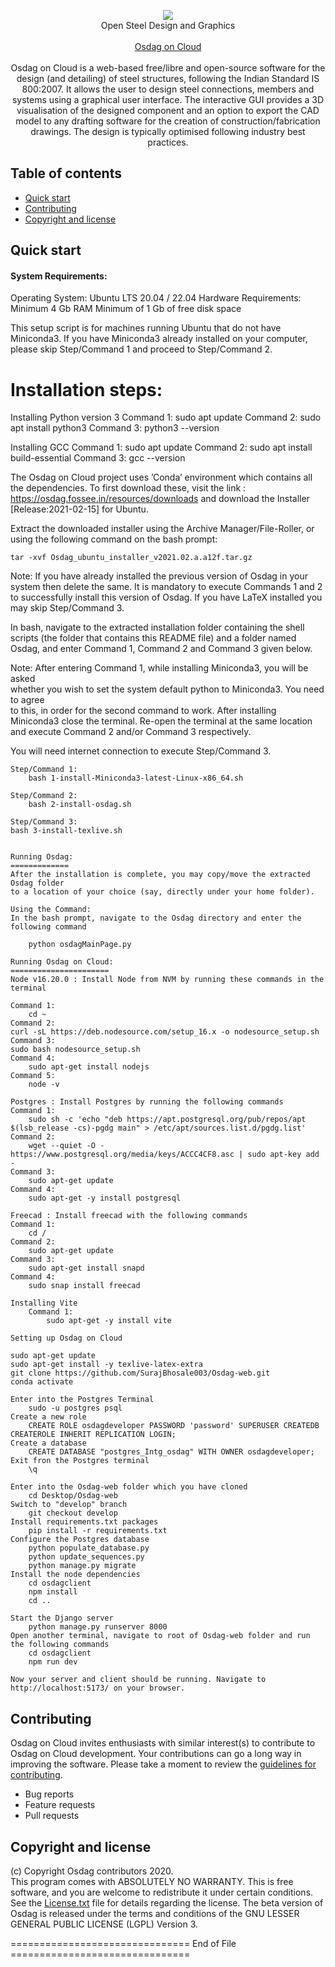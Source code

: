 <p align="center"> 
  <img src = "https://user-images.githubusercontent.com/19147922/27816506-9f15355a-60a9-11e7-98cc-585312264801.png"><br>
  Open Steel Design and Graphics <br><br>
  <a href="http://osdag.fossee.in/">Osdag on Cloud</a><br><br>
  Osdag on Cloud is a web-based free/libre and open-source software for the design (and detailing) of steel structures, following the Indian Standard IS 800:2007. It allows the user to design steel connections, members and systems using a graphical user interface. The interactive GUI provides a 3D visualisation of the designed component and an option to export the CAD model to any drafting software for the creation of construction/fabrication drawings. The design is typically optimised following industry best practices.

</p>

## Table of contents
* <a href="#quick-start">Quick start</a>
* <a href="#contribute">Contributing</a>
* <a href="#license">Copyright and license</a>

## <a id="user-content-quick-start" class="anchor" href="#quick-start" aria-hidden="true"></a> Quick start

#### System Requirements:
Operating System: 
Ubuntu LTS 20.04 / 22.04
Hardware Requirements:
Minimum 4 Gb RAM
Minimum of 1 Gb of free disk space

This setup script is for machines running Ubuntu that do not have Miniconda3. 
If you have Miniconda3 already installed on your computer, please skip Step/Command 1 and proceed to Step/Command 2.


Installation steps:
===================

Installing Python version 3
Command 1:
	sudo apt update
Command 2:
	sudo apt install python3
Command 3:
	python3 --version
	
Installing GCC
Command 1:
	sudo apt update
Command 2:
	sudo apt install build-essential
Command 3:
	gcc --version
	
The Osdag on Cloud project uses ’Conda’ environment which contains all the dependencies. To first download these, visit the link : https://osdag.fossee.in/resources/downloads
and download the Installer [Release:2021-02-15] for Ubuntu.
    
Extract the downloaded installer using the Archive Manager/File-Roller, or using 
the following command on the bash prompt:

	tar -xvf Osdag_ubuntu_installer_v2021.02.a.a12f.tar.gz
 
 
Note: If you have already installed the  previous version of Osdag in your system then delete the same.
It is mandatory to execute Commands 1 and 2 to successfully install this version of Osdag. 
If you have LaTeX installed you may skip Step/Command 3.
 
In bash, navigate to the extracted installation folder containing the shell 
scripts (the folder that contains this README file) and a folder named Osdag, 
and enter Command 1, Command 2 and Command 3 given below.  

 
Note: After entering Command 1, while installing Miniconda3, you will be asked  
whether you wish to set the system default python to Miniconda3. You need to agree  
to this, in order for the second command to work. After installing Miniconda3 close the terminal.
Re-open the terminal at the same location and execute Command 2 and/or Command 3 respectively.

You will need internet connection to execute Step/Command 3.

    Step/Command 1:
        bash 1-install-Miniconda3-latest-Linux-x86_64.sh
        
    Step/Command 2:
        bash 2-install-osdag.sh
        
    Step/Command 3:
	bash 3-install-texlive.sh


    Running Osdag:
    =============
    After the installation is complete, you may copy/move the extracted Osdag folder
    to a location of your choice (say, directly under your home folder).
    
    Using the Command:
    In the bash prompt, navigate to the Osdag directory and enter the following command
        
        python osdagMainPage.py

    Running Osdag on Cloud:
    ======================
    Node v16.20.0 : Install Node from NVM by running these commands in the terminal

    Command 1:
    	cd ~
    Command 2:
	curl -sL https://deb.nodesource.com/setup_16.x -o nodesource_setup.sh
    Command 3:
	sudo bash nodesource_setup.sh
    Command 4:
    	sudo apt-get install nodejs
    Command 5:
    	node -v
    	
    Postgres : Install Postgres by running the following commands
    Command 1:
    	sudo sh -c 'echo "deb https://apt.postgresql.org/pub/repos/apt $(lsb_release -cs)-pgdg main" > /etc/apt/sources.list.d/pgdg.list'
    Command 2:
    	wget --quiet -O - https://www.postgresql.org/media/keys/ACCC4CF8.asc | sudo apt-key add -
    Command 3:
    	sudo apt-get update
    Command 4:
    	sudo apt-get -y install postgresql

    Freecad : Install freecad with the following commands 
    Command 1:
    	cd /
    Command 2:
    	sudo apt-get update
    Command 3:
    	sudo apt-get install snapd
    Command 4:
    	sudo snap install freecad
    	
    Installing Vite
    	Command 1:
    		sudo apt-get -y install vite

    Setting up Osdag on Cloud

    sudo apt-get update
    sudo apt-get install -y texlive-latex-extra
    git clone https://github.com/SurajBhosale003/Osdag-web.git
    conda activate

    Enter into the Postgres Terminal
        sudo -u postgres psql
    Create a new role
        CREATE ROLE osdagdeveloper PASSWORD 'password' SUPERUSER CREATEDB CREATEROLE INHERIT REPLICATION LOGIN;
    Create a database
        CREATE DATABASE "postgres_Intg_osdag" WITH OWNER osdagdeveloper;
    Exit fron the Postgres terminal
        \q

    Enter into the Osdag-web folder which you have cloned
        cd Desktop/Osdag-web
    Switch to "develop" branch
        git checkout develop
    Install requirements.txt packages
        pip install -r requirements.txt
    Configure the Postgres database
        python populate_database.py
        python update_sequences.py
        python manage.py migrate
    Install the node dependencies
        cd osdagclient
        npm install
        cd ..

    Start the Django server
        python manage.py runserver 8000
    Open another terminal, navigate to root of Osdag-web folder and run the following commands
        cd osdagclient
        npm run dev

    Now your server and client should be running. Navigate to http://localhost:5173/ on your browser.
## Contributing
Osdag on Cloud invites enthusiasts with similar interest(s) to contribute to Osdag on Cloud development. Your contributions can go a long way in improving the software.
Please take a moment to review the <a href= "https://github.com/osdag-admin/Osdag/blob/master/CONTRIBUTING.md">guidelines for contributing</a>.

   * Bug reports
   * Feature requests
   * Pull requests


## <a id="user-content-license" class="anchor" href="#license" aria-hidden="true"></a> Copyright and license
(c) Copyright Osdag contributors 2020.<br>
This program comes with ABSOLUTELY NO WARRANTY. This is free software, and you are welcome to redistribute it under certain conditions. See the <a href="https://github.com/osdag-admin/Osdag/files/1207162/License.txt">License.txt</a> file for details regarding the license.
The beta version of Osdag is released under the terms and conditions of the GNU LESSER GENERAL PUBLIC LICENSE (LGPL) Version 3.

=============================== End of File ===============================
